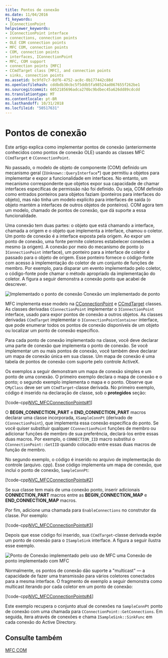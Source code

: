 ```yaml
---
title: Pontos de conexão
ms.date: 11/04/2016
f1_keywords:
- IConnectionPoint
helpviewer_keywords:
- IConnectionPoint interface
- connections, connection points
- OLE COM connection points
- MFC COM, connection points
- COM, connection points
- interfaces, IConnectionPoint
- MFC, COM support
- connection points [MFC]
- CCmdTarget class [MFC], and connection points
- sinks, connection points
ms.assetid: bc9fd7c7-8df6-4752-ac8c-0b177442c88d
ms.openlocfilehash: cddbdb30cbc5f5ddb5fa98524ad067655f262be1
ms.sourcegitcommit: 6052185696adca270bc9bdbec45a626dd89cdcdd
ms.translationtype: MT
ms.contentlocale: pt-BR
ms.lasthandoff: 10/31/2018
ms.locfileid: "50517631"
---
```

# <a name="connection-points"></a>Pontos de conexão

Este artigo explica como implementar pontos de conexão (anteriormente conhecidos como pontos de conexão OLE) usando as classes MFC `CCmdTarget` e `CConnectionPoint`.

No passado, o modelo de objeto de componente (COM) definido um mecanismo geral (`IUnknown::QueryInterface`*) que permitiu a objetos para implementar e expor a funcionalidade em interfaces. No entanto, um mecanismo correspondente que objetos expor sua capacidade de chamar interfaces específicas de permissão não foi definido. Ou seja, COM definido como entrados ponteiros para objetos faziam (ponteiros para interfaces do objeto), mas não tinha um modelo explícito para interfaces de saída (o objeto mantém a interfaces de outros objetos de ponteiros). COM agora tem um modelo, chamado de pontos de conexão, que dá suporte a essa funcionalidade.

Uma conexão tem duas partes: o objeto que está chamando a interface, chamada a origem e o objeto que implementa a interface, chamou o coletor. Um ponto de conexão é a interface exposta pela origem. Ao expor um ponto de conexão, uma fonte permite coletores estabelecer conexões a mesmo (a origem). A conexão por meio do mecanismo de ponto (o `IConnectionPoint` interface), um ponteiro para a interface de coletor é passado para o objeto de origem. Esse ponteiro fornece o código-fonte com acesso à implementação do coletor de um conjunto de funções de membro. Por exemplo, para disparar um evento implementado pelo coletor, o código-fonte pode chamar o método apropriado da implementação do coletor. A figura a seguir demonstra a conexão ponto que acabei de descrever.

![Implementado o ponto de conexão](../mfc/media/vc37lh1.gif "vc37lh1") Conexão um implementado de ponto

MFC implementa esse modelo na [CConnectionPoint](../mfc/reference/cconnectionpoint-class.md) e [CCmdTarget](../mfc/reference/ccmdtarget-class.md) classes. As classes derivadas `CConnectionPoint` implementar o `IConnectionPoint` interface, usado para expor pontos de conexão a outros objetos. As classes derivadas `CCmdTarget` implementar o `IConnectionPointContainer` interface, que pode enumerar todos os pontos de conexão disponíveis de um objeto ou localizar um ponto de conexão específico.

Para cada ponto de conexão implementado na classe, você deve declarar uma parte de conexão que implementa o ponto de conexão. Se você implementar um ou mais pontos de conexão, você também deve declarar um mapa de conexão única em sua classe. Um mapa de conexão é uma tabela de pontos de conexão com suporte pelo controle ActiveX.

Os exemplos a seguir demonstram um mapa de conexão simples e um ponto de uma conexão. O primeiro exemplo declara o mapa de conexão e o ponto; o segundo exemplo implementa o mapa e o ponto. Observe que `CMyClass` deve ser um `CCmdTarget`-classe derivada. No primeiro exemplo, código é inserido na declaração de classe, sob o **protegidos** seção:

[!code-cpp[NVC_MFCConnectionPoints#1](../mfc/codesnippet/cpp/connection-points_1.h)]

O **BEGIN_CONNECTION_PART** e **END_CONNECTION_PART** macros declarar uma classe incorporada, `XSampleConnPt` (derivado de `CConnectionPoint`), que implementa essa conexão específica do ponto. Se você quiser substituir qualquer `CConnectionPoint` funções de membro ou adicionar funções de membro de sua preferência, declará-los entre essas duas macros. Por exemplo, o `CONNECTION_IID` macro substitui o `CConnectionPoint::GetIID` quando colocado entre essas duas macros de função de membro.

No segundo exemplo, o código é inserido no arquivo de implementação do controle (arquivo. cpp). Esse código implementa um mapa de conexão, que inclui o ponto de conexão, `SampleConnPt`:

[!code-cpp[NVC_MFCConnectionPoints#2](../mfc/codesnippet/cpp/connection-points_2.cpp)]

Se sua classe tem mais de uma conexão ponto, inserir adicionais **CONNECTION_PART** macros entre as **BEGIN_CONNECTION_MAP** e **END_CONNECTION_MAP** macros.

Por fim, adicione uma chamada para `EnableConnections` no construtor da classe. Por exemplo:

[!code-cpp[NVC_MFCConnectionPoints#3](../mfc/codesnippet/cpp/connection-points_3.cpp)]

Depois que esse código foi inserido, sua `CCmdTarget`-classe derivada expõe um ponto de conexão para o `ISampleSink` interface. A figura a seguir ilustra esse exemplo.

![Ponto de Conexão implementado pelo uso de MFC](../mfc/media/vc37lh2.gif "vc37lh2") uma Conexão de ponto implementado com MFC

Normalmente, os pontos de conexão dão suporte a "multicast" — a capacidade de fazer uma transmissão para vários coletores conectados para a mesma interface. O fragmento de exemplo a seguir demonstra como multicast iterando por cada coletor em um ponto de conexão:

[!code-cpp[NVC_MFCConnectionPoints#4](../mfc/codesnippet/cpp/connection-points_4.cpp)]

Este exemplo recupera o conjunto atual de conexões na `SampleConnPt` ponto de conexão com uma chamada para `CConnectionPoint::GetConnections`. Em seguida, itera através de conexões e chama `ISampleSink::SinkFunc` em cada conexão do Active Directory.

## <a name="see-also"></a>Consulte também

[MFC COM](../mfc/mfc-com.md)

